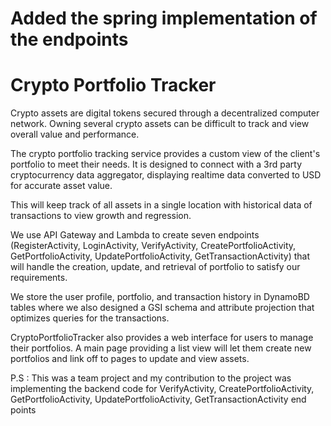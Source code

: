 # Added the spring implementation of the endpoints

# Crypto Portfolio Tracker

Crypto assets are digital tokens secured through a decentralized computer network. Owning several crypto 
assets can be difficult to track and view overall value and performance.

The crypto portfolio tracking service provides a custom view of the client's portfolio to meet their needs. 
It is designed to connect with a 3rd party cryptocurrency data aggregator, displaying realtime data converted 
to USD for accurate asset value. 

This will keep track of all assets in a single location with historical data of transactions to view growth 
and regression.

We use API Gateway and Lambda to create seven endpoints (RegisterActivity, LoginActivity, VerifyActivity, 
CreatePortfolioActivity, GetPortfolioActivity, UpdatePortfolioActivity, GetTransactionActivity) that will 
handle the creation, update, and retrieval of portfolio to satisfy our requirements.

We store the user profile, portfolio, and transaction history in DynamoBD tables where we also designed
a GSI schema and attribute projection that optimizes queries for the transactions.

CryptoPortfolioTracker also provides a web interface for users to manage their portfolios. A main page providing a list view will let them create new portfolios and link off to pages to update and view assets.

P.S : This was a team project and my contribution to the project was implementing the backend code for VerifyActivity, CreatePortfolioActivity, GetPortfolioActivity, UpdatePortfolioActivity, GetTransactionActivity end points